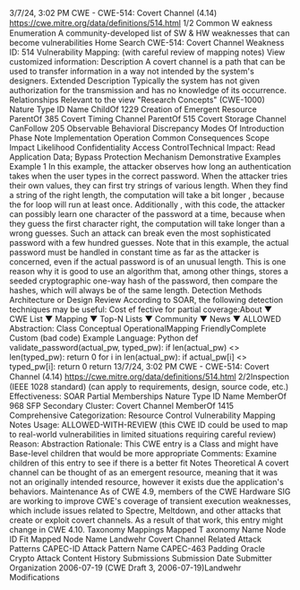 3/7/24, 3:02 PM CWE - CWE-514: Covert Channel (4.14)
https://cwe.mitre.org/data/deﬁnitions/514.html 1/2
Common W eakness Enumeration
A community-developed list of SW & HW weaknesses that can become
vulnerabilities
Home Search
CWE-514: Covert Channel
Weakness ID: 514
Vulnerability Mapping: (with careful review of mapping notes)
View customized information:
 Description
A covert channel is a path that can be used to transfer information in a way not intended by the system's designers.
 Extended Description
Typically the system has not given authorization for the transmission and has no knowledge of its occurrence.
 Relationships
 Relevant to the view "Research Concepts" (CWE-1000)
Nature Type ID Name
ChildOf 1229 Creation of Emergent Resource
ParentOf 385 Covert Timing Channel
ParentOf 515 Covert Storage Channel
CanFollow 205 Observable Behavioral Discrepancy
 Modes Of Introduction
Phase Note
Implementation
Operation
 Common Consequences
Scope Impact Likelihood
Confidentiality
Access ControlTechnical Impact: Read Application Data; Bypass Protection Mechanism
 Demonstrative Examples
Example 1
In this example, the attacker observes how long an authentication takes when the user types in the correct password.
When the attacker tries their own values, they can first try strings of various length. When they find a string of the right length, the
computation will take a bit longer , because the for loop will run at least once. Additionally , with this code, the attacker can possibly
learn one character of the password at a time, because when they guess the first character right, the computation will take longer than
a wrong guesses. Such an attack can break even the most sophisticated password with a few hundred guesses.
Note that in this example, the actual password must be handled in constant time as far as the attacker is concerned, even if the actual
password is of an unusual length. This is one reason why it is good to use an algorithm that, among other things, stores a seeded
cryptographic one-way hash of the password, then compare the hashes, which will always be of the same length.
 Detection Methods
Architecture or Design Review
According to SOAR, the following detection techniques may be useful:
Cost ef fective for partial coverage:About ▼ CWE List ▼ Mapping ▼ Top-N Lists ▼ Community ▼ News ▼
ALLOWED
Abstraction: Class
Conceptual OperationalMapping
FriendlyComplete Custom
(bad code) Example Language: Python 
def validate\_password(actual\_pw, typed\_pw):
if len(actual\_pw) <> len(typed\_pw):
return 0
for i in len(actual\_pw):
if actual\_pw[i] <> typed\_pw[i]:
return 0
return 13/7/24, 3:02 PM CWE - CWE-514: Covert Channel (4.14)
https://cwe.mitre.org/data/deﬁnitions/514.html 2/2Inspection (IEEE 1028 standard) (can apply to requirements, design, source code, etc.)
Effectiveness: SOAR Partial
 Memberships
Nature Type ID Name
MemberOf 968 SFP Secondary Cluster: Covert Channel
MemberOf 1415 Comprehensive Categorization: Resource Control
 Vulnerability Mapping Notes
Usage: ALLOWED-WITH-REVIEW
(this CWE ID could be used to map to real-world vulnerabilities in limited situations requiring careful review)
Reason: Abstraction
Rationale:
This CWE entry is a Class and might have Base-level children that would be more appropriate
Comments:
Examine children of this entry to see if there is a better fit
 Notes
Theoretical
A covert channel can be thought of as an emergent resource, meaning that it was not an originally intended resource, however it
exists due the application's behaviors.
Maintenance
As of CWE 4.9, members of the CWE Hardware SIG are working to improve CWE's coverage of transient execution weaknesses,
which include issues related to Spectre, Meltdown, and other attacks that create or exploit covert channels. As a result of that work,
this entry might change in CWE 4.10.
 Taxonomy Mappings
Mapped T axonomy Name Node ID Fit Mapped Node Name
Landwehr Covert Channel
 Related Attack Patterns
CAPEC-ID Attack Pattern Name
CAPEC-463 Padding Oracle Crypto Attack
 Content History
 Submissions
Submission Date Submitter Organization
2006-07-19
(CWE Draft 3, 2006-07-19)Landwehr
 Modifications
